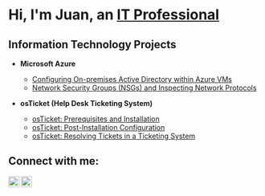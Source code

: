 <h1>Hi, I'm Juan, an <a href="https://www.linkedin.com/in/juan-antonio-martinez-medina-24562010a/">IT Professional</a></h1>

<h2> Information Technology Projects</h2>

- <b>Microsoft Azure</b>
  - [Configuring On-premises Active Directory within Azure VMs](https://github.com/juanmtz03/configure-ad)
  - [Network Security Groups (NSGs) and Inspecting Network Protocols](https://github.com/juanmtz03/azure-network-protocols)

- <b>osTicket (Help Desk Ticketing System)</b>
  - [osTicket: Prerequisites and Installation](https://github.com/juanmtz03/osticket-prereqs)
  - [osTicket: Post-Installation Configuration](https://github.com/juanmtz03/post-install-config)
  - [osTicket: Resolving Tickets in a Ticketing System](https://github.com/juanmtz03/ticket-lifecycle)

<h2>Connect with me:</h2>

[<img align="left" alt="Juan | LinkedIn" width="22px" src="https://cdn.jsdelivr.net/npm/simple-icons@v3/icons/linkedin.svg" />][linkedin]
[<img align="left" alt="Juan | Instagram" width="22px" src="https://cdn.jsdelivr.net/npm/simple-icons@v3/icons/instagram.svg" />][instagram]

[instagram]: https://www.instagram.com/juanchoos/
[linkedin]: https://www.linkedin.com/in/juan-antonio-martinez-medina-24562010a/
